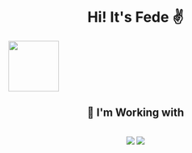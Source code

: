 <h1 align="center">Hi! It's Fede ✌️</h1>
 <img align="center" width="100px" src="https://media1.tenor.com/m/M98ya8RmOx8AAAAC/dog-drooling.gif">
<h2 align="center">🔧 I'm Working with</h2>
<br/>
<div align="center">
    <img src="https://skillicons.dev/icons?i=html,css,javascript,typescript,cs"/>
    <img src="https://skillicons.dev/icons?i=wordpress,nodejs,angular"/><br>
</div>
<br>
